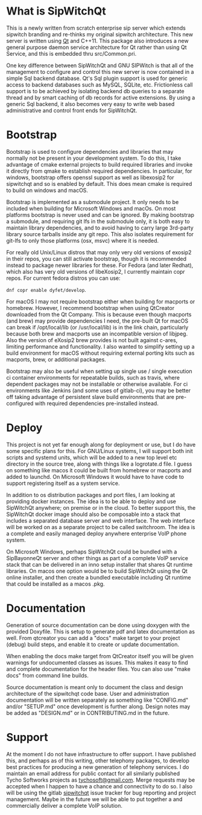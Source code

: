 What is SipWitchQt
==================

This is a newly written from scratch enterprise sip server which extends sipwitch branding and re-thinks my original sipwitch architecture.  This new server is written using [Qt](https://www.qt.io) and C++11.  This package also introduces a new general purpose daemon service architecture for Qt rather than using Qt Service, and this is embedded thru src/Common.pri.

One key difference between SipWitchQt and GNU SIPWitch is that all of the management to configure and control this new server is now contained in a simple Sql backend database.  Qt's Sql plugin support is used for generic access to backend databases such as MySQL, SQLite, etc.  Frictionless call support is to be achieved by isolating backend db queries to a separate thread and by smart caching of db records for active extensions.  By using a generic Sql backend, it also becomes very easy to write web based administrative and control front ends for SipWitchQt.

Bootstrap
=========

Bootstrap is used to configure dependencies and libraries that may normally not be present in your development system.  To do this, I take advantage of cmake external projects to build required libraries and invoke it directly from qmake to establish required dependencies.  In particular, for windows, bootstrap offers openssl support as well as libexosip2 for sipwitchqt and so is enabled by default.  This does mean cmake is required to build on windows and macOS.

Bootstrap is implemented as a submodule project.  It only needs to be included when building for Microsoft Windows and macOs.  On most platforms bootstrap is never used and can be ignored.  By making bootstrap a submodule, and requiring git lfs in the submodule only, it is both easy to maintain library dependencies, and to avoid having to carry large 3rd-party library source tarballs inside any git repo.  This also isolates requirement for git-lfs to only those platforms (osx, msvc) where it is needed.

For really old Unix/Linux distros that may only very old versions of exosip2 in their repos, you can still activate bootstrap, though it is recommended instead to package newer libraries for these.  For Fedora (and later Redhat), which also has very old versions of libeXosip2, I currently maintain copr repos.  For current fedora distros you can use: 

``dnf copr enable dyfet/develop``.

For macOS I may not require bootstrap either when building for macports or homebrew.  However, I recommend bootstrap when using QtCreator downloaded from the Qt Company.  This is because even though macports (and brew) may provide dependencies I need, the pre-built Qt for macOS can break if /opt/local/lib (or /usr/local/lib) is in the link chain, particularly because both brew and macports use an incompatible version of libjpeg.  Also the version of eXosip2 brew provides is not built against c-ares, limiting performance and functionality.  I also wanted to simplify setting up a build environment for macOS without requiring external porting kits such as macports, brew, or additional packages.

Bootstrap may also be useful when setting up single use / single execution ci container environments for repeatable builds, such as travis, where dependent packages may not be installable or otherwise available.  For ci environments like Jenkins (and some uses of gitlab-ci), you may be better off taking advantage of persistent slave build environments that are pre-configured with required dependencies pre-installed instead.

Deploy
======

This project is not yet far enough along for deployment or use, but I do have some specific plans for this.  For GNU/Linux systems, I will support both init scripts and systemd units, which will be added to a new top level etc directory in the source tree, along with things like a logrotate.d file.  I guess on something like macos it could be built from homebrew or macports and added to launchd.  On Microsoft Windows it would have to have code to support registering itself as a system service.

In addition to os distribution packages and port files, I am looking at providing docker instances.  The idea is to be able to deploy and use SipWitchQt anywhere; on premise or in the cloud.  To better support this, the SipWitchQt docker image should also be composable into a stack that includes a separated database server and web interface.  The web interface will be worked on as a separate project to be called switchroom.  The idea is a complete and easily managed deploy anywhere enterprise VoIP phone system.

On Microsoft Windows, perhaps SipWitchQt could be bundled with a SipBayonneQt server and other things as part of a complete VoIP service stack that can be delivered in an inno setup installer that shares Qt runtime libraries.  On macos one option would be to build SipWitchQt using the Qt online installer, and then create a bundled executable including Qt runtime that could be installed as a macos .pkg.

Documentation
=============

Generation of source documentation can be done using doxygen with the provided Doxyfile.  This
is setup to generate pdf and latex documentation as well.  From qtcreator you can add a "docs"
make target to your project (debug) build steps, and enable it to create or update 
documentation.

When enabling the docs make target from QtCreator itself you will be given warnings for 
undocumented classes as issues.  This makes it easy to find and complete documentation for 
the header files.  You can also use "make docs" from command line builds.

Source documentation is meant only to document the class and design architecture of the
sipwitchqt code base.  User and administration documentation will be written separately as 
something like "CONFIG.md" and/or "SETUP.md" once development is further along.  Design notes 
may be added as "DESIGN.md" or in CONTRIBUTING.md in the future.

Support
=======

At the moment I do not have infrastructure to offer support.  I have published this, and perhaps as of this writing, other telephony packages, to develop best practices for producing a new generation of telephony services.  I do maintain an email address for public contact for all similarly published Tycho Softworks projects as [tychosoft@gmail.com](mailto://tychosoft@gmail.com).  Merge requests may be accepted when I happen to have a chance and connectivity to do so.  I also will be using the gitlab [sipwitchqt](https://gitlab.com/tychosoft/sipwitchqt) issue tracker for bug reporting and project management.  Maybe in the future we will be able to put together a and commercially deliver a complete VoIP solution. 

